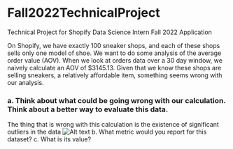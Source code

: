 # Fall2022TechnicalProject
Technical Project for Shopify Data Science Intern Fall 2022 Application

On Shopify, we have exactly 100 sneaker shops, and each of these shops sells only one model of shoe. We want to do some analysis of the average order value (AOV). When we look at orders data over a 30 day window, we naively calculate an AOV of $3145.13. Given that we know these shops are selling sneakers, a relatively affordable item, something seems wrong with our analysis. 

### a. Think about what could be going wrong with our calculation. Think about a better way to evaluate this data. 

The thing that is wrong with this calculation is the existence of significant outliers in the data 
![Alt text](/images/shoe_size.jpg?raw=true)
b. What metric would you report for this dataset?
c. What is its value?
